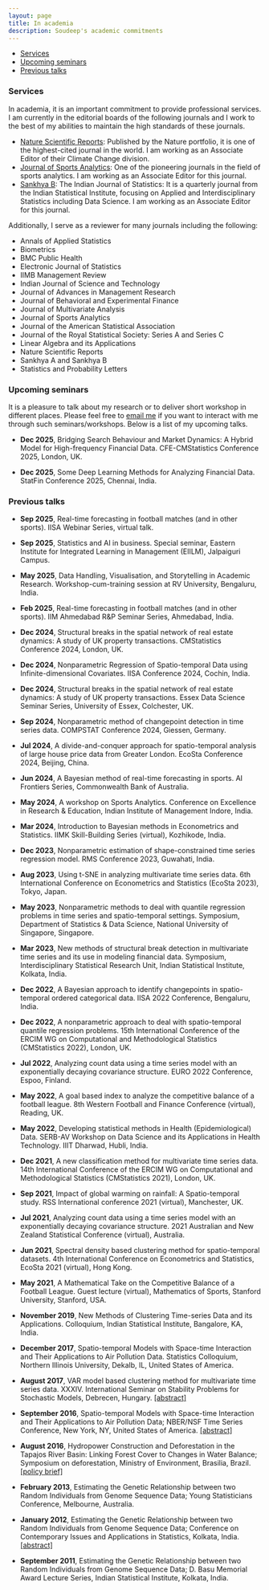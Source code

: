 ```yaml
---
layout: page
title: In academia
description: Soudeep's academic commitments
---
```


<div class="navbar">
    <div class="navbar-inner">
        <ul class="nav">
            <li><a href="#editors">Services</a></li> 
            <li><a href="#upcoming">Upcoming seminars</a></li> 
            <li><a href="#previous">Previous talks</a></li>
        </ul>
    </div>
</div>

### <a name="upcoming"></a>Services

In academia, it is an important commitment to provide professional services. I am currently in the editorial boards of the following journals and I work to the best of my abilities to maintain the high standards of these journals. 

- <a href="https://www.nature.com/srep/about/editors#climate-change" target="_blank">Nature Scientific Reports</a>: Published by the Nature portfolio, it is one of the highest-cited journal in the world. I am working as an Associate Editor of their Climate Change division.
- <a href="https://journals.sagepub.com/home/SAN" target="_blank">Journal of Sports Analytics</a>: One of the pioneering journals in the field of sports analytics. I am working as an Associate Editor for this journal.
- <a href="https://link.springer.com/journal/13571" target="_blank">Sankhya B</a>: The Indian Journal of Statistics: It is a quarterly journal from the Indian Statistical Institute, focusing on Applied and Interdisciplinary Statistics including Data Science. I am working as an Associate Editor for this journal.

Additionally, I serve as a reviewer for many journals including the following:
- Annals of Applied Statistics
- Biometrics
- BMC Public Health
- Electronic Journal of Statistics
- IIMB Management Review
- Indian Journal of Science and Technology
- Journal of Advances in Management Research
- Journal of Behavioral and Experimental Finance
- Journal of Multivariate Analysis
- Journal of Sports Analytics
- Journal of the American Statistical Association
- Journal of the Royal Statistical Society: Series A and Series C
- Linear Algebra and its Applications
- Nature Scientific Reports
- Sankhya A and Sankhya B
- Statistics and Probability Letters


### <a name="upcoming"></a>Upcoming seminars 

It is a pleasure to talk about my research or to deliver short workshop in different places. Please feel free to <a href="mailto:soudeep@iimb.ac.in" target="_blank">email me</a> if you want to interact with me through such seminars/workshops. Below is a list of my upcoming talks. 

- **Dec 2025**, Bridging Search Behaviour and Market Dynamics: A Hybrid Model for High-frequency Financial Data. CFE-CMStatistics Conference 2025, London, UK.

- **Dec 2025**, Some Deep Learning Methods for Analyzing Financial Data. StatFin Conference 2025, Chennai, India.

### <a name="previous"></a>Previous talks

- **Sep 2025**, Real-time forecasting in football matches (and in other sports). IISA Webinar Series, virtual talk.

- **Sep 2025**, Statistics and AI in business. Special seminar, Eastern Institute for Integrated Learning in Management (EIILM), Jalpaiguri Campus.

- **May 2025**, Data Handling, Visualisation, and Storytelling in Academic Research. Workshop-cum-training session at RV University, Bengaluru, India.

- **Feb 2025**, Real-time forecasting in football matches (and in other sports). IIM Ahmedabad R&P Seminar Series, Ahmedabad, India.

- **Dec 2024**, Structural breaks in the spatial network of real estate dynamics: A study of UK property transactions. CMStatistics Conference 2024, London, UK.

- **Dec 2024**, Nonparametric Regression of Spatio-temporal Data using Infinite-dimensional Covariates. IISA Conference 2024, Cochin, India.

- **Dec 2024**, Structural breaks in the spatial network of real estate dynamics: A study of UK property transactions. Essex Data Science Seminar Series, University of Essex, Colchester, UK.

- **Sep 2024**, Nonparametric method of changepoint detection in time series data. COMPSTAT Conference 2024, Giessen, Germany.

- **Jul 2024**, A divide-and-conquer approach for spatio-temporal analysis of large house price data from Greater London. EcoSta Conference 2024, Beijing, China.

- **Jun 2024**, A Bayesian method of real-time forecasting in sports. AI Frontiers Series, Commonwealth Bank of Australia.

- **May 2024**, A workshop on Sports Analytics. Conference on Excellence in Research & Education, Indian Institute of Management Indore, India.

- **Mar 2024**, Introduction to Bayesian methods in Econometrics and Statistics. IIMK Skill-Building Series (virtual), Kozhikode, India.

- **Dec 2023**, Nonparametric estimation of shape-constrained time series regression model. RMS Conference 2023, Guwahati, India.

- **Aug 2023**, Using t-SNE in analyzing multivariate time series data. 6th International Conference on Econometrics and Statistics (EcoSta 2023), Tokyo, Japan.

- **May 2023**, Nonparametric methods to deal with quantile regression problems in time series and spatio-temporal settings. Symposium, Department of Statistics & Data Science, National University of Singapore, Singapore.

- **Mar 2023**, New methods of structural break detection in multivariate time series and its use in modeling financial data. Symposium, Interdisciplinary Statistical Research Unit, Indian Statistical Institute, Kolkata, India.

- **Dec 2022**, A Bayesian approach to identify changepoints in spatio-temporal ordered categorical data. IISA 2022 Conference, Bengaluru, India.

- **Dec 2022**, A nonparametric approach to deal with spatio-temporal quantile regression problems. 15th International Conference of the ERCIM WG on Computational and Methodological Statistics (CMStatistics 2022), London, UK.

- **Jul 2022**, Analyzing count data using a time series model with an exponentially decaying covariance structure. EURO 2022 Conference, Espoo, Finland.

- **May 2022**, A goal based index to analyze the competitive balance of a football league. 8th Western Football and Finance Conference (virtual), Reading, UK.

- **May 2022**, Developing statistical methods in Health (Epidemiological) Data. SERB-AV Workshop on Data Science and its Applications in Health Technology. IIIT Dharwad, Hubli, India.

- **Dec 2021**, A new classification method for multivariate time series data. 14th International Conference of the ERCIM WG on Computational and Methodological Statistics (CMStatistics 2021), London, UK.

- **Sep 2021**, Impact of global warming on rainfall: A Spatio-temporal study. RSS International conference 2021 (virtual), Manchester, UK.

- **Jul 2021**, Analyzing count data using a time series model with an exponentially decaying covariance structure. 2021 Australian and New Zealand Statistical Conference (virtual), Australia.

- **Jun 2021**, Spectral density based clustering method for spatio-temporal datasets. 4th International Conference on Econometrics and Statistics, EcoSta 2021 (virtual), Hong Kong.

- **May 2021**, A Mathematical Take on the Competitive Balance of a Football League. Guest lecture (virtual), Mathematics of Sports, Stanford University, Stanford, USA.

- **November 2019**, New Methods of Clustering Time-series Data and its Applications. Colloquium, Indian Statistical Institute, Bangalore, KA, India.

- **December 2017**, Spatio-temporal Models with Space-time Interaction and Their Applications to Air Pollution Data. Statistics Colloquium, Northern Illinois University, Dekalb, IL, United States of America.

- **August 2017**, VAR model based clustering method for multivariate time series data. XXXIV. International Seminar on Stability Problems for Stochastic Models, Debrecen, Hungary. [[abstract]](https://arato.inf.unideb.hu/isspsm2017/docs/abstbookb5_2017.pdf#page=40)

- **September 2016**, Spatio-temporal Models with Space-time Interaction and Their Applications to Air Pollution Data; NBER/NSF Time Series Conference, New York, NY, United States of America. [[abstract]](http://mimas.econ.columbia.edu/papers/s63.pdf)

- **August 2016**, Hydropower Construction and Deforestation in the Tapajos River Basin: Linking Forest Cover to Changes in Water Balance; Symposium on deforestation, Ministry of Environment, Brasilia, Brazil. [[policy brief]](http://whrc.org/wp-content/uploads/2016/09/PB_Hydropower_Construction_and_Deforestation.pdf)

- **February 2013**, Estimating the Genetic Relationship between two Random Individuals from Genome Sequence Data; Young Statisticians Conference, Melbourne, Australia.

- **January 2012**, Estimating the Genetic Relationship between two Random Individuals from Genome Sequence Data; Conference on Contemporary Issues and Applications in Statistics, Kolkata, India. [[abstract]](http://www.isical.ac.in/~cias/2.pdf#page=36)

- **September 2011**, Estimating the Genetic Relationship between two Random Individuals from Genome Sequence Data; D. Basu Memorial Award Lecture Series, Indian Statistical Institute, Kolkata, India.

